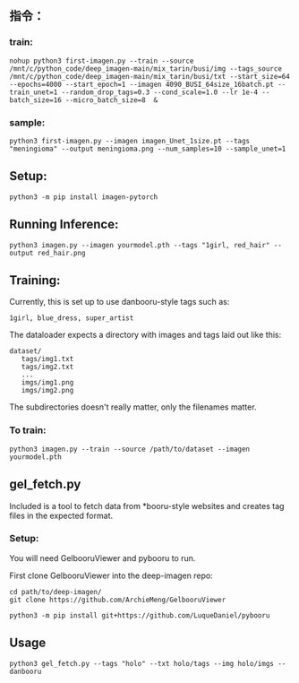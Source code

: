 ## 指令：
### train:
```
nohup python3 first-imagen.py --train --source /mnt/c/python_code/deep_imagen-main/mix_tarin/busi/img --tags_source /mnt/c/python_code/deep_imagen-main/mix_tarin/busi/txt --start_size=64 --epochs=4000 --start_epoch=1 --imagen 4090_BUSI_64size_16batch.pt --train_unet=1 --random_drop_tags=0.3 --cond_scale=1.0 --lr 1e-4 --batch_size=16 --micro_batch_size=8  &
```
### sample:
```
python3 first-imagen.py --imagen imagen_Unet_1size.pt --tags "meningioma" --output meningioma.png --num_samples=10 --sample_unet=1
```

## Setup:
```
python3 -m pip install imagen-pytorch
```

## Running Inference:
```
python3 imagen.py --imagen yourmodel.pth --tags "1girl, red_hair" --output red_hair.png
```

## Training:
Currently, this is set up to use danbooru-style tags such as:
```
1girl, blue_dress, super_artist
```
The dataloader expects a directory with images and tags laid out like this:
```
dataset/
   tags/img1.txt
   tags/img2.txt
   ...
   imgs/img1.png
   imgs/img2.png
```
The subdirectories doesn't really matter, only the filenames matter.

### To train:
```
python3 imagen.py --train --source /path/to/dataset --imagen yourmodel.pth
```
## gel_fetch.py

Included is a tool to fetch data from *booru-style websites and creates tag files in the expected format.


### Setup:
You will need GelbooruViewer and pybooru to run.

First clone GelbooruViewer into the deep-imagen repo:
```
cd path/to/deep-imagen/
git clone https://github.com/ArchieMeng/GelbooruViewer
```
```
python3 -m pip install git+https://github.com/LuqueDaniel/pybooru
```
## Usage
```
python3 gel_fetch.py --tags "holo" --txt holo/tags --img holo/imgs --danbooru
```
